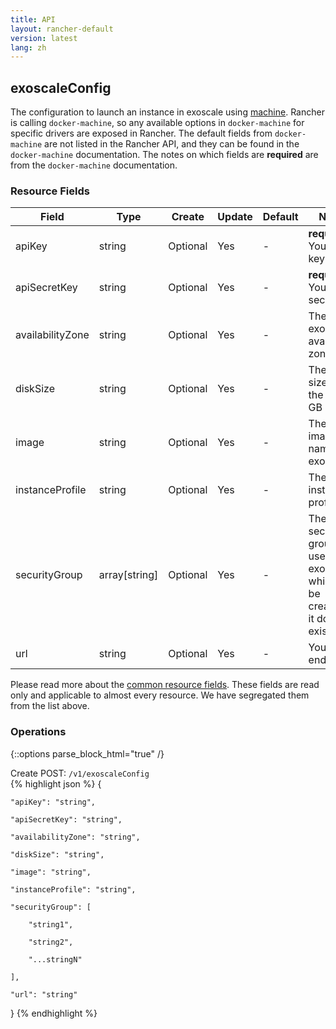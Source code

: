 ```yaml
---
title: API
layout: rancher-default
version: latest
lang: zh
---
```


## exoscaleConfig

The configuration to launch an instance in exoscale using [machine]({{site.baseurl}}/rancher/{{page.version}}/{{page.lang}}/api/api-resources/machine). Rancher is calling `docker-machine`, so any available options in `docker-machine` for specific drivers are exposed in Rancher. The default fields from `docker-machine` are not listed in the Rancher API, and they can be found in the `docker-machine` documentation. The notes on which fields are **required** are from the `docker-machine` documentation.

### Resource Fields

Field | Type | Create | Update | Default | Notes
---|---|---|---|---|---
apiKey | string | Optional | Yes | - | <strong>required</strong> Your API key
apiSecretKey | string | Optional | Yes | - | <strong>required</strong> Your API secret key
availabilityZone | string | Optional | Yes | - | The exoscale availability zone
diskSize | string | Optional | Yes | - | The disk size for the host in GB
image | string | Optional | Yes | - | The image name for exoscale
instanceProfile | string | Optional | Yes | - | The instance profile
securityGroup | array[string] | Optional | Yes | - | The security group to use in exoscale, which will be created if it doesn’t exist
url | string | Optional | Yes | - | Your API endpoint


Please read more about the [common resource fields]({{site.baseurl}}/rancher/{{page.version}}/{{page.lang}}/api/common/). 
These fields are read only and applicable to almost every resource. We have segregated them from the list above.


### Operations
{::options parse_block_html="true" /}



<div class="action">
<span class="header">
Create
<span class="headerright">POST:  <code>/v1/exoscaleConfig</code></span></span>
<div class="action-contents">
{% highlight json %} 
{

	"apiKey": "string",

	"apiSecretKey": "string",

	"availabilityZone": "string",

	"diskSize": "string",

	"image": "string",

	"instanceProfile": "string",

	"securityGroup": [

		"string1",

		"string2",

		"...stringN"

	],

	"url": "string"

} 
{% endhighlight %}
</div>
</div>










